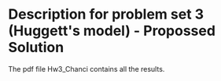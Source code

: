 # Description for problem set 3 (Huggett's model) - Propossed Solution
The pdf file Hw3_Chanci contains all the results.

